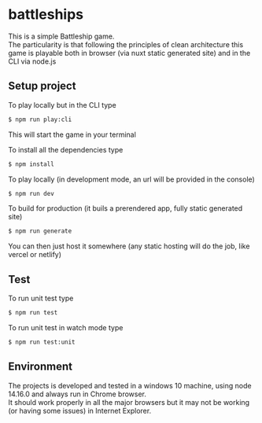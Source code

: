 # battleships
This is a simple Battleship game.  
The particularity is that following the principles of clean architecture this game is playable both in browser (via nuxt static generated site) and in the CLI via node.js


## Setup project

To play locally but in the CLI type
```bash
$ npm run play:cli
```
This will start the game in your terminal

To install all the dependencies type 
```bash
$ npm install
```

To play locally (in development mode, an url will be provided in the console)
```bash
$ npm run dev
```

To build for production (it buils a prerendered app, fully static generated site)
```bash
$ npm run generate
```
You can then just host it somewhere (any static hosting will do the job, like vercel or netlify)


## Test
To run unit test type
```bash
$ npm run test
```

To run unit test in watch mode type
```bash
$ npm run test:unit
```

## Environment
The projects is developed and tested in a windows 10 machine, using node 14.16.0 and always run in Chrome browser.  
It should work properly in all the major browsers but it may not be working (or having some issues) in Internet Explorer.
